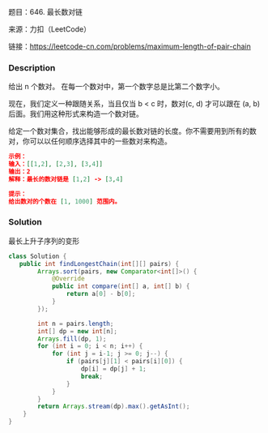 题目：646. 最长数对链

来源：力扣（LeetCode）

链接：https://leetcode-cn.com/problems/maximum-length-of-pair-chain


### Description

给出 n 个数对。 在每一个数对中，第一个数字总是比第二个数字小。

现在，我们定义一种跟随关系，当且仅当 b < c 时，数对(c, d) 才可以跟在 (a, b) 后面。我们用这种形式来构造一个数对链。

给定一个数对集合，找出能够形成的最长数对链的长度。你不需要用到所有的数对，你可以以任何顺序选择其中的一些数对来构造。

```json
示例：
输入：[[1,2], [2,3], [3,4]]
输出：2
解释：最长的数对链是 [1,2] -> [3,4]

提示：
给出数对的个数在 [1, 1000] 范围内。
```



### Solution

最长上升子序列的变形

```java
class Solution {
   public int findLongestChain(int[][] pairs) {
        Arrays.sort(pairs, new Comparator<int[]>() {
            @Override
            public int compare(int[] a, int[] b) {
                return a[0] - b[0];
            }
        });

        int n = pairs.length;
        int[] dp = new int[n];
        Arrays.fill(dp, 1);
        for (int i = 0; i < n; i++) {
            for (int j = i-1; j >= 0; j--) {
                if (pairs[j][1] < pairs[i][0]) {
                    dp[i] = dp[j] + 1;
                    break;
                }
            }
        }
        return Arrays.stream(dp).max().getAsInt();
    }
}
```

